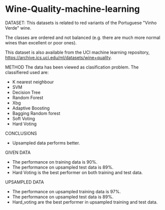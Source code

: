 # Wine-Quality-machine-learning

DATASET:
This datasets is related to red variants of the Portuguese "Vinho Verde" wine. 

The classes are ordered and not balanced (e.g. there are much more normal wines than excellent or poor ones).

This dataset is also available from the UCI machine learning repository, https://archive.ics.uci.edu/ml/datasets/wine+quality.

METHOD
The data has been viewed as clasification problem. The classifiered used are:
- K nearest neighbour 
- SVM
- Decision Tree 
- Random Forest
- Xbg 
- Adaptive Boosting 
- Bagging Random forest 
- Soft Voting 
- Hard Voting 


CONCLUSIONS
- Upsampled data performs better. 

GIVEN DATA
- The performance on training data is 90%.
- The performance on upsampled test data is 89%.
- Hard Voting is the best performer on both training and test data.

UPSAMPLED DATA
- The performance on upsampled training data is 97%.
- The performance on upsampled test data is 89%.
- Hard_voting are the best performer in upsampled training and test data.
